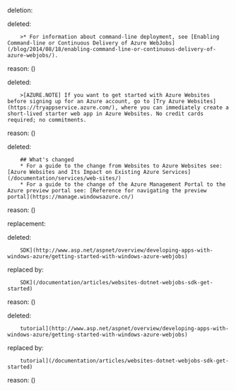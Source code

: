 deletion:

deleted:

		>* For information about command-line deployment, see [Enabling Command-line or Continuous Delivery of Azure WebJobs](/blog/2014/08/18/enabling-command-line-or-continuous-delivery-of-azure-webjobs/).

reason: ()

deleted:

		>[AZURE.NOTE] If you want to get started with Azure Websites before signing up for an Azure account, go to [Try Azure Websites](https://tryappservice.azure.com/), where you can immediately create a short-lived starter web app in Azure Websites. No credit cards required; no commitments.

reason: ()

deleted:

		## What's changed
		* For a guide to the change from Websites to Azure Websites see: [Azure Websites and Its Impact on Existing Azure Services](/documentation/services/web-sites/)
		* For a guide to the change of the Azure Management Portal to the Azure preview portal see: [Reference for navigating the preview portal](https://manage.windowsazure.cn/)

reason: ()

replacement:

deleted:

		SDK](http://www.asp.net/aspnet/overview/developing-apps-with-windows-azure/getting-started-with-windows-azure-webjobs)

replaced by:

		SDK](/documentation/articles/websites-dotnet-webjobs-sdk-get-started)

reason: ()

deleted:

		tutorial](http://www.asp.net/aspnet/overview/developing-apps-with-windows-azure/getting-started-with-windows-azure-webjobs)

replaced by:

		tutorial](/documentation/articles/websites-dotnet-webjobs-sdk-get-started)

reason: ()

